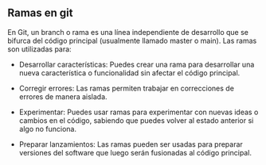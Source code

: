 ## Ramas en git

En Git, un branch o rama es una línea independiente de desarrollo que se bifurca del código principal (usualmente llamado master o main). Las ramas son utilizadas para:

- Desarrollar características: Puedes crear una rama para desarrollar una nueva característica o funcionalidad sin afectar el código principal.

- Corregir errores: Las ramas permiten trabajar en correcciones de errores de manera aislada.

- Experimentar: Puedes usar ramas para experimentar con nuevas ideas o cambios en el código, sabiendo que puedes volver al estado anterior si algo no funciona.

- Preparar lanzamientos: Las ramas pueden ser usadas para preparar versiones del software que luego serán fusionadas al código principal.